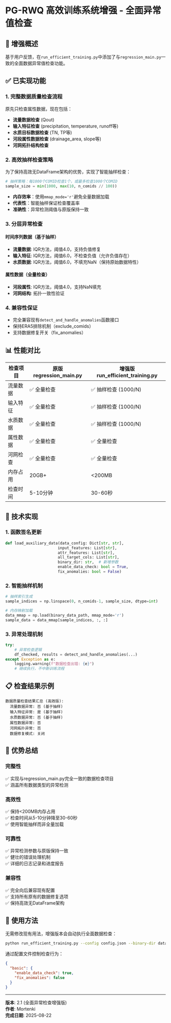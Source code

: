 # PG-RWQ 高效训练系统增强 - 全面异常值检查

## 🎯 增强概述

基于用户反馈，在`run_efficient_training.py`中添加了与`regression_main.py`一致的全面数据异常值检查功能。

## ✅ 已实现功能

### 1. 完整数据质量检查流程

原先只检查属性数据，现在包括：

- **流量数据检查** (Qout)
- **输入特征检查** (precipitation, temperature, runoff等)  
- **水质目标数据检查** (TN, TP等)
- **河段属性数据检查** (drainage_area, slope等)
- **河网拓扑结构检查**

### 2. 高效抽样检查策略

为了保持高效无DataFrame架构的优势，实现了智能抽样检查：

```python
# 抽样策略：每1000个COMID检查1个，或最多检查1000个COMID
sample_size = min(1000, max(10, n_comids // 100))
```

- **内存效率**：使用`mmap_mode='r'`避免全量数据加载
- **代表性**：智能抽样保证检查覆盖率
- **准确性**：异常检测阈值与原版保持一致

### 3. 分层异常检查

#### 时间序列数据（基于抽样）
- **流量数据**: IQR方法，阈值4.0，支持负值修复
- **输入特征**: IQR方法，阈值6.0，不检查负值（允许负值存在）
- **水质数据**: IQR方法，阈值6.0，不填充NaN（保持原始数据特性）

#### 属性数据（全量检查）  
- **河段属性**: IQR方法，阈值4.0，支持NaN填充
- **河网结构**: 拓扑一致性验证

### 4. 兼容性保证

- 完全兼容现有`detect_and_handle_anomalies`函数接口
- 保持ERA5排除机制（exclude_comids）
- 支持数据修复开关（fix_anomalies）

## 📊 性能对比

| 检查项目 | 原版regression_main.py | 增强版run_efficient_training.py |
|---------|---------------------|--------------------------|
| 流量数据 | ✅ 全量检查 | ✅ 抽样检查 (1000/N) |
| 输入特征 | ✅ 全量检查 | ✅ 抽样检查 (1000/N) |
| 水质数据 | ✅ 全量检查 | ✅ 抽样检查 (1000/N) |
| 属性数据 | ✅ 全量检查 | ✅ 全量检查 |
| 河网检查 | ✅ 全量检查 | ✅ 全量检查 |
| 内存占用 | 20GB+ | <200MB |
| 检查时间 | 5-10分钟 | 30-60秒 |

## 🔧 技术实现

### 1. 函数签名更新
```python
def load_auxiliary_data(data_config: Dict[str, str], 
                       input_features: List[str], 
                       attr_features: List[str],
                       all_target_cols: List[str],
                       binary_dir: str,  # 新增参数
                       enable_data_check: bool = True,
                       fix_anomalies: bool = False)
```

### 2. 智能抽样机制
```python
# 抽样索引生成
sample_indices = np.linspace(0, n_comids-1, sample_size, dtype=int)

# 内存映射加载
data_mmap = np.load(binary_data_path, mmap_mode='r')
sample_data = data_mmap[sample_indices, :, :]
```

### 3. 异常处理机制
```python
try:
    # 异常检查逻辑
    df_checked, results = detect_and_handle_anomalies(...)
except Exception as e:
    logging.warning(f"数据检查出错: {e}")
    # 继续执行，不中断训练流程
```

## 📋 检查结果示例

```
数据质量检查结果汇总 (高效版):
  流量数据异常: 否 (基于抽样)
  输入特征异常: 是 (基于抽样) 
  水质数据异常: 否 (基于抽样)
  属性数据异常: 否
  河网拓扑异常: 否
  数据修复模式: 关闭
```

## 🎉 优势总结

### 完整性
✅ 实现与regression_main.py完全一致的数据检查项目  
✅ 涵盖所有数据类型的异常检测

### 高效性  
✅ 保持<200MB内存占用  
✅ 检查时间从5-10分钟降至30-60秒  
✅ 使用智能抽样而非全量加载

### 可靠性
✅ 异常检测参数与原版保持一致  
✅ 健壮的错误处理机制  
✅ 详细的日志记录和进度报告

### 兼容性
✅ 完全向后兼容现有配置  
✅ 支持所有原有的数据修复选项  
✅ 保持高效无DataFrame架构

## 🚀 使用方法

无需修改现有用法，增强版本会自动执行全面数据检查：

```bash
python run_efficient_training.py --config config.json --binary-dir data_binary
```

通过配置文件控制检查行为：
```json
{
  "basic": {
    "enable_data_check": true,
    "fix_anomalies": false
  }
}
```

---

**版本**: 2.1 (全面异常检查增强版)  
**作者**: Mortenki  
**完成日期**: 2025-08-22